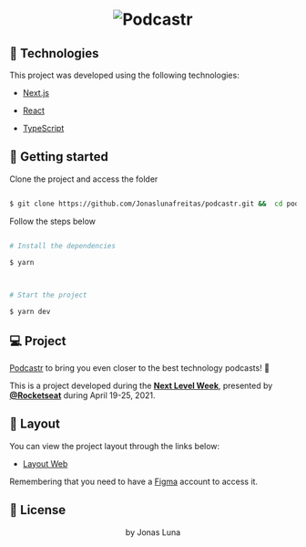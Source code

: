 <h1  align="center">

<img  alt="Podcastr"  title="Podcastr"  src="https://github.com/Jonaslunafreitas/Podcastr/blob/main/public/podcastr.png" />

</h1>

## 🧪 Technologies

  

This project was developed using the following technologies:

  

- [Next.js](https://nextjs.org/)

- [React](https://reactjs.org)

- [TypeScript](https://www.typescriptlang.org/)

  

## 🚀 Getting started

  

Clone the project and access the folder

  

```bash

$ git clone https://github.com/Jonaslunafreitas/podcastr.git &&  cd podcastr

```

  

Follow the steps below

```bash

# Install the dependencies

$ yarn

  

# Start the project

$ yarn dev

```

  

## 💻 Project

  

[Podcastr](https://podcastr-nlw.vercel.app/) to bring you even closer to the best technology podcasts! 💜

  

This is a project developed during the **[Next Level Week](https://nextlevelweek.com/)**, presented by **[@Rocketseat](https://github.com/Rocketseat)** during April 19-25, 2021.

  

## 🔖 Layout

  

You can view the project layout through the links below:

  

- [Layout Web](https://www.figma.com/file/UwFEntsHpHYJlHNQAQr4gA/Podcastr?node-id=160%3A2761)

  

Remembering that you need to have a [Figma](http://figma.com/) account to access it.

## 📝 License

<p align="center"> by Jonas Luna</p>
